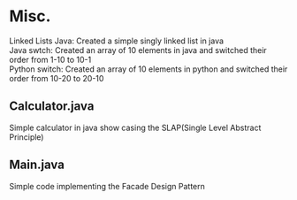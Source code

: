 # Misc.
Linked Lists Java: Created a simple singly linked list in java<br>
Java swtch: Created an array of 10 elements in java and switched their order from 1-10 to 10-1<br>
Python switch: Created an array of 10 elements in python and switched their order from 10-20 to 20-10<br>

## Calculator.java  
Simple calculator in java show casing the SLAP(Single Level Abstract Principle)  

## Main.java
Simple code implementing the Facade Design Pattern
